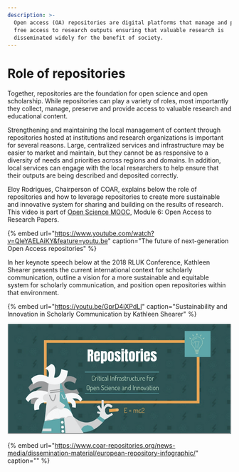 ```yaml
---
description: >-
  Open access (OA) repositories are digital platforms that manage and provide
  free access to research outputs ensuring that valuable research is
  disseminated widely for the benefit of society.
---
```


# Role of repositories

Together, repositories are the foundation for open science and open scholarship. While repositories can play a variety of roles, most importantly they collect, manage, preserve and provide access to valuable research and educational content.

Strengthening and maintaining the local management of content through repositories hosted at institutions and research organizations is important for several reasons. Large, centralized services and infrastructure may be easier to market and maintain, but they cannot be as responsive to a diversity of needs and priorities across regions and domains. In addition, local services can engage with the local researchers to help ensure that their outputs are being described and deposited correctly.

Eloy Rodrigues, Chairperson of COAR, explains below the role of repositories and how to leverage repositories to create more sustainable and innovative system for sharing and building on the results of research. This video is part of [Open Science MOOC](https://opensciencemooc.eu),  Module 6: Open Access to Research Papers.

{% embed url="https://www.youtube.com/watch?v=QleYAELAiKY&feature=youtu.be" caption="The future of next-generation Open Access repositories" %}

In her keynote speech below at the 2018 RLUK Conference, Kathleen Shearer presents the current international context for scholarly communication, outline a vision for a more sustainable and equitable system for scholarly communication, and position open repositories within that environment.

{% embed url="https://youtu.be/GprD4iXPdLI" caption="Sustainability and Innovation in Scholarly Communication by Kathleen Shearer" %}

![COAR &amp; SPARC Europe -- European Repositories Infographic](../.gitbook/assets/screen-shot-2018-10-17-at-21.41.17.png)

{% embed url="https://www.coar-repositories.org/news-media/dissemination-material/european-repository-infographic/" caption="" %}

